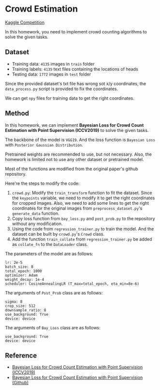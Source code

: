 # Crowd Estimation

[Kaggle Competition](https://www.kaggle.com/competitions/data-science-2023-hw4-crowd-counting/overview)

In this homework, you need to implement crowd counting algorithms to solve the given tasks.

## Dataset

- Training data: `4135` images in `train` folder
- Training labels: `4135` text files containing the locations of heads
- Testing data: `1772` images in `test` folder

Since the provided dataset's txt file has wrong sot x/y coordinates, the `data_process.py` script is provided to fix the coordinates.

We can get `npy` files for training data to get the right coordinates.

## Method

In this homework, we can implement **Bayesian Loss for Crowd Count Estimation with Point Supervision (ICCV2019)** to solve the given tasks.

The backbone of the model is `VGG19`. And the loss function is `Bayesian Loss` with `Posterior Gaussian Distribution`.

Pretrained weights are recommended to use, but not necessary. Also, the homework is limited not to use any other dataset or pretrained model.

Most of the functions are modified from the original paper's github repository.

Here're the steps to modify the code:

1. `crowd.py`: Modify the `train_transform` function to fit the dataset. Since the `keypoints` variable, we need to modify it to get the right coordinates for cropped images. Also, we need to add some lines to get the right coordinates for the original images from `preprocess_dataset.py`'s `generate_data` function.
2. Copy loss function from `bay_loss.py` and `post_prob.py` to the repository without any modification.
3. Using the code from `regression_trainer.py` to train the model. And the dataset can be built by `crowd.py`'s `Crowd` class.
4. Add the function `train_collate` from `regression_trainer.py` be added as `collate_fn` to the `DataLoader` class.

The parameters of the model are as follows:

```
lr: 2e-5
batch_size: 8
total_epoch: 1000
optimizer: Adam
weight_decay: 1e-4
scheduler: CosineAnnealingLR (T_max=total_epoch, eta_min=8e-6)
```

The arguments of `Post_Prob` class are as follows:

```
sigma: 8
crop_size: 512
downsample_ratio: 8
use_background: True
device: device
```

The arguments of `Bay_Loss` class are as follows:

```
use_background: True
device: device
```


## Reference

- [Bayesian Loss for Crowd Count Estimation with Point Supervision (ICCV2019)](https://arxiv.org/abs/1908.03684)
- [Bayesian Loss for Crowd Count Estimation with Point Supervision (Github)](https://github.com/ZhihengCV/Bayesian-Crowd-Counting)
